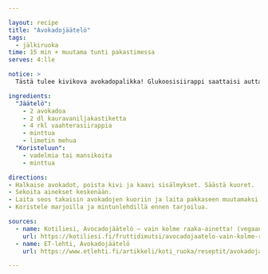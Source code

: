 ```yaml
---

layout: recipe
title: "Avokadojäätelö"
tags:
  - jälkiruoka
time: 15 min + muutama tunti pakastimessa
serves: 4:lle

notice: >
  Tästä tulee kivikova avokadopalikka! Glukoosisiirappi saattaisi auttaa.

ingredients:
  "Jäätelö":
    - 2 avokadoa
    - 2 dl kauravaniljakastiketta
    - 4 rkl vaahterasiirappia
    - minttua
    - limetin mehua
  "Koristeluun":
    - vadelmia tai mansikoita
    - minttua

directions:
- Halkaise avokadot, poista kivi ja kaavi sisälmykset. Säästä kuoret.
- Sekoita ainekset keskenään.
- Laita seos takaisin avokadojen kuoriin ja laita pakkaseen muutamaksi tunniksi.
- Koristele marjoilla ja mintunlehdillä ennen tarjoilua.

sources:
  - name: Kotiliesi, Avocadojäätelö – vain kolme raaka-ainetta! (vegaaninen) 
    url: https://kotiliesi.fi/fruttidimutsi/avocadojaatelo-vain-kolme-raaka-ainetta-vegaaninen/
  - name: ET-lehti, Avokadojäätelö
    url: https://www.etlehti.fi/artikkeli/koti_ruoka/reseptit/avokadojaatelo

---
```


